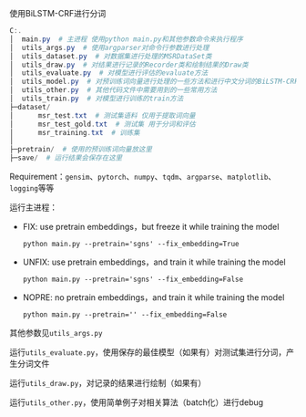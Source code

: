 使用BiLSTM-CRF进行分词

```powershell
C:.
│  main.py  # 主进程 使用python main.py和其他参数命令来执行程序
│  utils_args.py  # 使用argparser对命令行参数进行处理
│  utils_dataset.py  # 对数据集进行处理的MSRDataSet类
│  utils_draw.py  # 对结果进行记录的Recorder类和绘制结果的Draw类
│  utils_evaluate.py  # 对模型进行评估的evaluate方法
│  utils_model.py  # 对预训练词向量进行处理的一些方法和进行中文分词的BiLSTM-CRF类
│  utils_other.py  # 其他代码文件中需要用到的一些常用方法
│  utils_train.py  # 对模型进行训练的train方法
├─dataset/
│      msr_test.txt  # 测试集语料 仅用于提取词向量
│      msr_test_gold.txt  # 测试集 用于分词和评估
│      msr_training.txt  # 训练集
│
├─pretrain/  # 使用的预训练词向量放这里
├─save/  # 运行结果会保存在这里
```

Requirement：`gensim`、`pytorch`、`numpy`、`tqdm`、`argparse`、`matplotlib`、`logging`等等

运行主进程：

- FIX: use pretrain embeddings，but freeze it while training the model 

  `python main.py --pretrain='sgns' --fix_embedding=True`

- UNFIX: use pretrain embeddings，and train it while training the model

  `python main.py --pretrain='sgns' --fix_embedding=False`

- NOPRE: no pretrain embeddings，and train it while training the model

  `python main.py --pretrain='' --fix_embedding=False`

其他参数见`utils_args.py`



运行`utils_evaluate.py`，使用保存的最佳模型（如果有）对测试集进行分词，产生分词文件

运行`utils_draw.py`，对记录的结果进行绘制（如果有）

运行`utils_other.py`，使用简单例子对相关算法（batch化）进行debug

